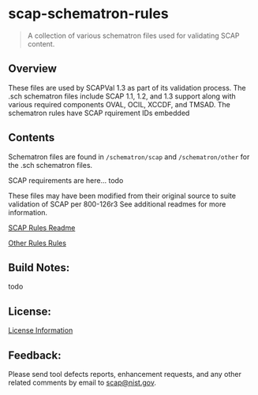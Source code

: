 # scap-schematron-rules
> A collection of various schematron files used for validating SCAP content.

## Overview
These files are used by SCAPVal 1.3 as part of its validation process.
The .sch schematron files include SCAP 1.1, 1.2, and 1.3 support along with various required components OVAL, OCIL, XCCDF, and TMSAD.
The schematron rules have SCAP rquirement IDs embedded

## Contents
Schematron files are found in
`/schematron/scap` and `/schematron/other` for the .sch schematron files.

SCAP requirements are here... todo

These files may have been modified from their original source to suite validation of SCAP per 800-126r3
See additional readmes for more information.

[SCAP Rules Readme] 

[Other Rules Rules]

## Build Notes:
todo

License:
---------
[License Information]

Feedback:
---------
Please send tool defects reports, enhancement requests, and any other related
comments by email to scap@nist.gov.

[SCAP Rules Readme]:https://github.com/usnistgov/scapval/blob/master/scap-schematron-rules/install/scap-rules-readme.txt
[Other Rules Rules]:https://github.com/usnistgov/scapval/blob/master/scap-schematron-rules/install/other-rules-readme.txt
[License Information]:https://github.com/usnistgov/scapval/blob/master/scapval/src/main/distro/NOTICE.txt